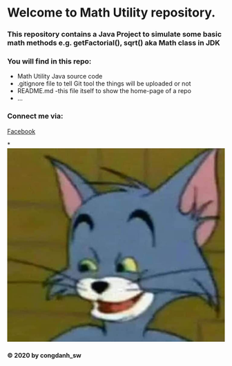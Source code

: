 # Welcome to Math Utility repository. 
### This repository contains a Java Project to simulate some basic math methods e.g. getFactorial(), sqrt() aka Math class in JDK

### You will find in this repo:
* Math Utility Java source code
* .gitignore file to tell Git tool the things will be uploaded or not
* README.md -this file itself to show the home-page of a repo
* ...

### Connect me via:
[Facebook](https://facebook.com/np_congdanh_sw)

*![My Logo](/images/hinh1.jpg)

#### © 2020 by congdanh_sw